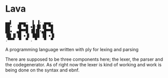 # Lava
    ▄▄▌   ▄▄▄·  ▌ ▐· ▄▄▄·     
    ██•  ▐█ ▀█ ▪█·█▌▐█ ▀█     
    ██▪  ▄█▀▀█ ▐█▐█•▄█▀▀█     
    ▐█▌▐▌▐█ ▪▐▌ ███ ▐█ ▪▐▌    
    .▀▀▀  ▀  ▀ . ▀   ▀  ▀     
A programming language written with ply for lexing and parsing

There are supposed to be three components here; the lexer, the parser and the codegenerator. 
As of right now the lexer is kind of working and work is being done on the syntax and ebnf.